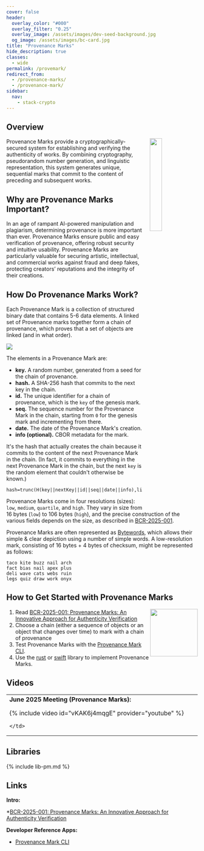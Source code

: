 ```yaml
---
cover: false
header:
  overlay_color: "#000"
  overlay_filter: "0.25"
  overlay_image: /assets/images/dev-seed-background.jpg
  og_image: /assets/images/bc-card.jpg
title: "Provenance Marks"
hide_description: true
classes:
  - wide
permalink: /provemark/
redirect_from:
  - /provenance-marks/
  - /provenance-mark/
sidebar:
  nav:
    - stack-crypto
---
```


## Overview

<a href="/crypto-stack/"><img src="https://developer.blockchaincommons.com/assets/images/bc-stack-crypto.png" style="margin-left: 20px; float: right" width="25%"></a>

Provenance Marks provide a cryptographically-secured system for establishing and verifying the authenticity of works. By combining cryptography, pseudorandom number generation, and linguistic representation, this system generates unique, sequential marks that commit to the content of preceding and subsequent works.

## Why are Provenance Marks Important?

In an age of rampant AI-powered manipulation and plagiarism, determining provenance is more important than ever.  Provenance Marks ensure public and easy verification of provenance, offering robust security and intuitive usability. Provenance Marks are particularly valuable for securing artistic, intellectual, and commercial works against fraud and deep fakes, protecting creators’ reputations and the integrity of their creations.

## How Do Provenance Marks Work?

Each Provenance Mark is a collection of structured binary date that contains 5-6 data elements. A linked set of Provenance marks together form a chain of provenance, which proves that a set of objects are linked (and in what order).

![](https://developer.blockchaincommons.com/assets/images/pm-chain.png)

The elements in a Provenance Mark are:

* **key.** A random number, generated from a seed for the chain of provenance.
* **hash.** A SHA-256 hash that commits to the next key in the chain.
* **id.** The unique identifier for a chain of provenance, which is the `key` of the genesis mark.
* **seq.** The sequence number for the Provenance Mark in the chain, starting from `0` for the genesis mark and incrementing from there.
* **date.** The date of the Provenance Mark's creation.
* **info (optional).** CBOR metadata for the mark.

It's the hash that actually creates the chain because it commits to the content of the next Provenance Mark in the chain. (In fact, it commits to everything in the next Provenance Mark in the chain, but the next `key` is the random element that couldn't otherwise be known.)
```
hash=trunc(H(key||nextKey||id||seq||date||info),linkLen)
```

Provenance Marks come in four resolutions (sizes): `low`, `medium`, `quartile`, and `high`. They vary in size from 16 bytes (`low`) to 106 bytes (`high`), and the precise construction of the various fields depends on the size, as described in [BCR-2025-001](https://github.com/BlockchainCommons/Research/blob/master/papers/bcr-2025-001-provenance-mark.md).

Provenance Marks are often represented as [Bytewords](https://developer.blockchaincommons.com/bytewords/), which allows their simple & clear depiction using a number of simple words. A low-resolution mark, consisting of 16 bytes + 4 bytes of checksum, might be represented as follows:
```
taco kite buzz nail arch
fact bias nail apex plus
deli wave cats webs ruin
legs quiz draw work onyx
```
## How to Get Started with Provenance Marks

<img src="https://developer.blockchaincommons.com/assets/images/pm-symbol.png" style="float: right" width="125px">

1. Read [BCR-2025-001: Provenance Marks: An Innovative Approach for Authenticity Verification](https://github.com/BlockchainCommons/Research/blob/master/papers/bcr-2025-001-provenance-mark.md)
2. Choose a chain (either a sequence of objects or an object that changes over time) to mark with a chain of provenance
3. Test Provenance Marks with the [Provenance Mark CLI](https://github.com/BlockchainCommons/provenance-mark-cli-rust).
4. Use the [rust](https://github.com/BlockchainCommons/provenance-mark-rust/tree/master/src) or [swift](https://github.com/BlockchainCommons/Provenance) library to implement Provenance Marks.

## Videos

<table width="100%">
  <tr>
    <td width="640px">
      <b>June 2025 Meeting (Provenance Marks):</b>

{% include video id="vKAK6j4mqgE" provider="youtube" %}

    </td>
  </tr>
</table>

## Libraries

{% include lib-pm.md %}

## Links

**Intro:**

*[BCR-2025-001: Provenance Marks: An Innovative Approach for Authenticity Verification](https://github.com/BlockchainCommons/Research/blob/master/papers/bcr-2025-001-provenance-mark.md)

**Developer Reference Apps:**

* [Provenance Mark CLI](https://github.com/BlockchainCommons/provenance-mark-cli-rust)
